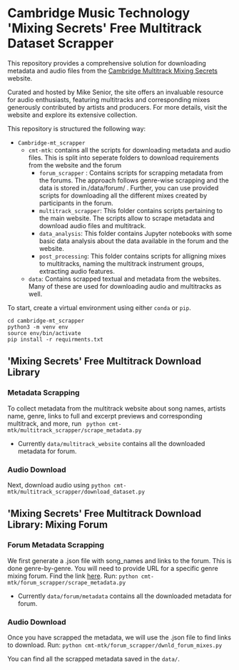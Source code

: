 <!-- Scraper for Downloading Mixes from Cambridge Multitrack forums
\\
Cambridge Multitrack Forums: https://discussion.cambridge-mt.com/forumdisplay.php?fid=184 

## Installation
Create a conda environment with the following command:
```
conda create --name cambridge_scraper python=3.7
```
Activate the environment:
```
conda activate cambridge_scraper
```
Install the required packages:
```
pip install -r requirements.txt
```

## Usage
To download the links to song forums and the links to posts in the song forums, run 
```
scripts/scraper.ipynb
```
To download audio files afterwards
```
scripts/download_audio.ipynb
``` -->

# Cambridge Music Technology 'Mixing Secrets' Free Multitrack Dataset Scrapper
This repository provides a comprehensive solution for downloading metadata and audio files from the [Cambridge Multitrack Mixing Secrets](https://www.cambridge-mt.com/) website.  

Curated and hosted by Mike Senior, the site offers an invaluable resource for audio enthusiasts, featuring multitracks and corresponding mixes generously contributed by artists and producers. For more details, visit the website and explore its extensive collection.

This repository is structured the following way:
- ```Cambridge-mt_scrapper```
    - ```cmt-mtk```: contains all the scripts for downloading metadata and audio files. This is split into seperate folders to download requirements from the website and the forum
        - ```forum_scrapper``` : Contains scripts for scrapping metadata from the forums. The approach follows genre-wise scrapping and the data is stored in./data/forum/ . Further, you can use provided scripts for downloading all the different mixes created by participants in the forum.
        - ```multitrack_scrapper```: This folder contains scripts pertaining to the main website. The scripts allow to scrape metadata and download audio files and multitrack.
        - ```data_analysis```: This folder contains Jupyter notebooks with some basic data analysis about the data available in the forum and the website.
        - ```post_processing```: This folder contains scripts for alligning mixes to multitracks, naming the multitrack instrument groups, extracting audio features.
    - ```data```: Contains scrapped textual and metadata from the websites. Many of these are used for downloading audio and multitracks as well. 

To start, create a virtual environment using either ```conda``` or ```pip```.

```
cd cambridge-mt_scrapper
python3 -m venv env
source env/bin/activate
pip install -r requirments.txt
```
## 'Mixing Secrets' Free Multitrack Download Library
### Metadata Scrapping
To collect metadata from the multitrack website about song names, artists name, genre, links to full and excerpt previews and corresponding multitrack, and more, run 
``` python cmt-mtk/multitrack_scrapper/scrape_metadata.py```
- Currently ```data/multitrack_website``` contains all the downloaded metadata for forum.
### Audio Download
Next, download audio using
``` python cmt-mtk/multitrack_scrapper/download_dataset.py ```

## 'Mixing Secrets' Free Multitrack Download Library: Mixing Forum
### Forum Metadata Scrapping
We first generate a .json file with song_names and links to the forum. This is done genre-by-genre. You will need to provide URL for a specific genre mixing forum. Find the link [here](https://discussion.cambridge-mt.com/forumdisplay.php?fid=184).
Run:
``` python cmt-mtk/forum_scrapper/scrape_metadata.py ```
- Currently ```data/forum/metadata``` contains all the downloaded metadata for forum.
### Audio Download 
Once you have scrapped the metadata, we will use the .json file to find links to download. 
Run:
``` python cmt-mtk/forum_scrapper/dwnld_forum_mixes.py ```

You can find all the scrapped metadata saved in the ```data/```.




